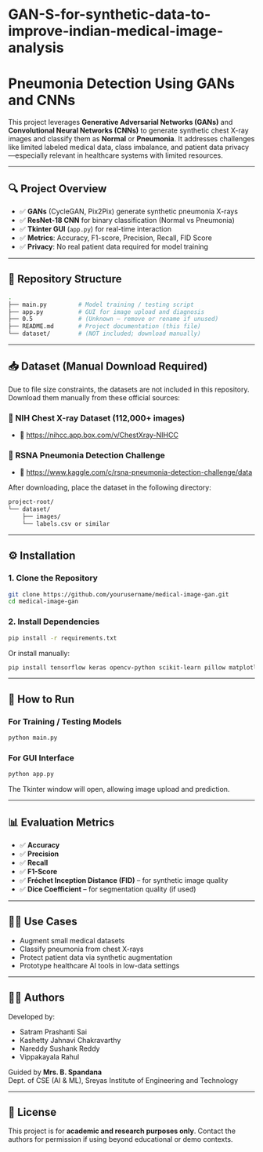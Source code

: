 # GAN-S-for-synthetic-data-to-improve-indian-medical-image-analysis
# Pneumonia Detection Using GANs and CNNs

This project leverages **Generative Adversarial Networks (GANs)** and **Convolutional Neural Networks (CNNs)** to generate synthetic chest X-ray images and classify them as **Normal** or **Pneumonia**. It addresses challenges like limited labeled medical data, class imbalance, and patient data privacy—especially relevant in healthcare systems with limited resources.

---

## 🔍 Project Overview

- ✅ **GANs** (CycleGAN, Pix2Pix) generate synthetic pneumonia X-rays
- ✅ **ResNet-18 CNN** for binary classification (Normal vs Pneumonia)
- ✅ **Tkinter GUI** (`app.py`) for real-time interaction
- ✅ **Metrics**: Accuracy, F1-score, Precision, Recall, FID Score
- ✅ **Privacy**: No real patient data required for model training

---

## 📁 Repository Structure

```bash
.
├── main.py         # Model training / testing script
├── app.py          # GUI for image upload and diagnosis
├── 0.5             # (Unknown — remove or rename if unused)
├── README.md       # Project documentation (this file)
└── dataset/        # (NOT included; download manually)
```

---

## 📥 Dataset (Manual Download Required)

Due to file size constraints, the datasets are not included in this repository. Download them manually from these official sources:

### 🧪 NIH Chest X-ray Dataset (112,000+ images)
- 🔗 https://nihcc.app.box.com/v/ChestXray-NIHCC

### 🏥 RSNA Pneumonia Detection Challenge
- 🔗 https://www.kaggle.com/c/rsna-pneumonia-detection-challenge/data

After downloading, place the dataset in the following directory:

```bash
project-root/
└── dataset/
    ├── images/
    └── labels.csv or similar
```

---

## ⚙️ Installation

### 1. Clone the Repository
```bash
git clone https://github.com/yourusername/medical-image-gan.git
cd medical-image-gan
```

### 2. Install Dependencies
```bash
pip install -r requirements.txt
```
Or install manually:
```bash
pip install tensorflow keras opencv-python scikit-learn pillow matplotlib
```

---

## 🚀 How to Run

### For Training / Testing Models
```bash
python main.py
```

### For GUI Interface
```bash
python app.py
```

The Tkinter window will open, allowing image upload and prediction.

---

## 📊 Evaluation Metrics

- ✅ **Accuracy**
- ✅ **Precision**
- ✅ **Recall**
- ✅ **F1-Score**
- ✅ **Fréchet Inception Distance (FID)** – for synthetic image quality
- ✅ **Dice Coefficient** – for segmentation quality (if used)

---

## 👨‍⚕️ Use Cases

- Augment small medical datasets
- Classify pneumonia from chest X-rays
- Protect patient data via synthetic augmentation
- Prototype healthcare AI tools in low-data settings

---

## 👨‍💻 Authors

Developed by:
- Satram Prashanti Sai
- Kashetty Jahnavi Chakravarthy
- Nareddy Sushank Reddy
- Vippakayala Rahul

Guided by **Mrs. B. Spandana**  
Dept. of CSE (AI & ML), Sreyas Institute of Engineering and Technology

---

## 📄 License

This project is for **academic and research purposes only**. Contact the authors for permission if using beyond educational or demo contexts.

